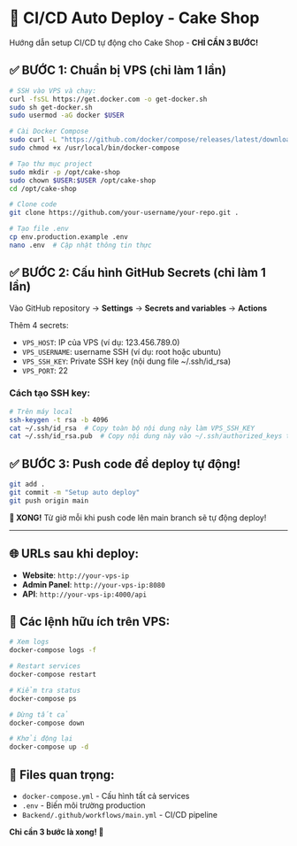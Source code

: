 # 🚀 CI/CD Auto Deploy - Cake Shop

Hướng dẫn setup CI/CD tự động cho Cake Shop - **CHỈ CẦN 3 BƯỚC!**

## ✅ **BƯỚC 1: Chuẩn bị VPS (chỉ làm 1 lần)**

```bash
# SSH vào VPS và chạy:
curl -fsSL https://get.docker.com -o get-docker.sh
sudo sh get-docker.sh
sudo usermod -aG docker $USER

# Cài Docker Compose
sudo curl -L "https://github.com/docker/compose/releases/latest/download/docker-compose-$(uname -s)-$(uname -m)" -o /usr/local/bin/docker-compose
sudo chmod +x /usr/local/bin/docker-compose

# Tạo thư mục project
sudo mkdir -p /opt/cake-shop
sudo chown $USER:$USER /opt/cake-shop
cd /opt/cake-shop

# Clone code
git clone https://github.com/your-username/your-repo.git .

# Tạo file .env
cp env.production.example .env
nano .env  # Cập nhật thông tin thực
```

## ✅ **BƯỚC 2: Cấu hình GitHub Secrets (chỉ làm 1 lần)**

Vào GitHub repository → **Settings** → **Secrets and variables** → **Actions**

Thêm 4 secrets:
- `VPS_HOST`: IP của VPS (ví dụ: 123.456.789.0)
- `VPS_USERNAME`: username SSH (ví dụ: root hoặc ubuntu)
- `VPS_SSH_KEY`: Private SSH key (nội dung file ~/.ssh/id_rsa)
- `VPS_PORT`: 22

### Cách tạo SSH key:
```bash
# Trên máy local
ssh-keygen -t rsa -b 4096
cat ~/.ssh/id_rsa  # Copy toàn bộ nội dung này làm VPS_SSH_KEY
cat ~/.ssh/id_rsa.pub  # Copy nội dung này vào ~/.ssh/authorized_keys trên VPS
```

## ✅ **BƯỚC 3: Push code để deploy tự động!**

```bash
git add .
git commit -m "Setup auto deploy"
git push origin main
```

**🎉 XONG!** Từ giờ mỗi khi push code lên main branch sẽ tự động deploy!

---

## 🌐 **URLs sau khi deploy:**

- **Website**: `http://your-vps-ip`
- **Admin Panel**: `http://your-vps-ip:8080`
- **API**: `http://your-vps-ip:4000/api`

## 🔧 **Các lệnh hữu ích trên VPS:**

```bash
# Xem logs
docker-compose logs -f

# Restart services
docker-compose restart

# Kiểm tra status
docker-compose ps

# Dừng tất cả
docker-compose down

# Khởi động lại
docker-compose up -d
```

## 📁 **Files quan trọng:**

- `docker-compose.yml` - Cấu hình tất cả services
- `.env` - Biến môi trường production
- `Backend/.github/workflows/main.yml` - CI/CD pipeline

**Chỉ cần 3 bước là xong! 🚀**